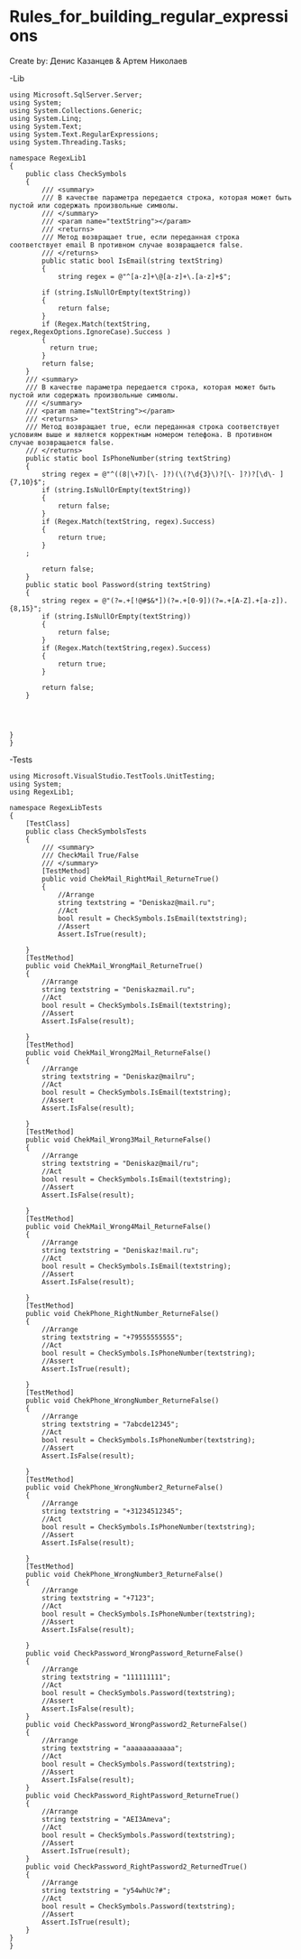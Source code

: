 # Rules_for_building_regular_expressions
Create by: Денис Казанцев & Артем Николаев

-Lib


    using Microsoft.SqlServer.Server;
    using System;
    using System.Collections.Generic;
    using System.Linq;
    using System.Text;
    using System.Text.RegularExpressions;
    using System.Threading.Tasks;
    
    namespace RegexLib1
    {
        public class CheckSymbols
        {
            /// <summary>
            /// В качестве параметра передается строка, которая может быть пустой или содержать произвольные символы.
            /// </summary>
            /// <param name="textString"></param>
            /// <returns>
            /// Метод возвращает true, если переданная строка соответствует email В противном случае возвращается false.
            /// </returns>
            public static bool IsEmail(string textString)
            {
                string regex = @"^[a-z]+\@[a-z]+\.[a-z]+$";

            if (string.IsNullOrEmpty(textString))
            {
                return false;
            }
            if (Regex.Match(textString, regex,RegexOptions.IgnoreCase).Success )
            {
              return true;
            }
            return false;
        }
        /// <summary>
        /// В качестве параметра передается строка, которая может быть пустой или содержать произвольные символы.
        /// </summary>
        /// <param name="textString"></param>
        /// <returns>
        /// Метод возвращает true, если переданная строка соответствует условиям выше и является корректным номером телефона. В противном случае возвращается false.
        /// </returns>
        public static bool IsPhoneNumber(string textString)
        {
            string regex = @"^((8|\+7)[\- ]?)(\(?\d{3}\)?[\- ]?)?[\d\- ]{7,10}$";
            if (string.IsNullOrEmpty(textString)) 
            { 
                return false; 
            }
            if (Regex.Match(textString, regex).Success)
            {
                return true;
            }
        ;

            return false;
        }
        public static bool Password(string textString)
        {
            string regex = @"(?=.+[!@#$&*])(?=.+[0-9])(?=.+[A-Z].+[a-z]).{8,15}";
            if (string.IsNullOrEmpty(textString))
            {
                return false;
            }
            if (Regex.Match(textString,regex).Success)
            {
                return true;
            }

            return false;
        }




    }
    }
-Tests


    using Microsoft.VisualStudio.TestTools.UnitTesting;
    using System;
    using RegexLib1;
    
    namespace RegexLibTests
    {
        [TestClass]
        public class CheckSymbolsTests
        {
            /// <summary>
            /// CheckMail True/False
            /// </summary>
            [TestMethod]
            public void ChekMail_RightMail_ReturneTrue()
            {
                //Arrange
                string textstring = "Deniskaz@mail.ru";
                //Act
                bool result = CheckSymbols.IsEmail(textstring);
                //Assert
                Assert.IsTrue(result);

        }
        [TestMethod]
        public void ChekMail_WrongMail_ReturneTrue()
        {
            //Arrange
            string textstring = "Deniskazmail.ru";
            //Act
            bool result = CheckSymbols.IsEmail(textstring);
            //Assert
            Assert.IsFalse(result);

        }
        [TestMethod]
        public void ChekMail_Wrong2Mail_ReturneFalse()
        {
            //Arrange
            string textstring = "Deniskaz@mailru";
            //Act
            bool result = CheckSymbols.IsEmail(textstring);
            //Assert
            Assert.IsFalse(result);

        }
        [TestMethod]
        public void ChekMail_Wrong3Mail_ReturneFalse()
        {
            //Arrange
            string textstring = "Deniskaz@mail/ru";
            //Act
            bool result = CheckSymbols.IsEmail(textstring);
            //Assert
            Assert.IsFalse(result);

        }
        [TestMethod]
        public void ChekMail_Wrong4Mail_ReturneFalse()
        {
            //Arrange
            string textstring = "Deniskaz!mail.ru";
            //Act
            bool result = CheckSymbols.IsEmail(textstring);
            //Assert
            Assert.IsFalse(result);

        }
        [TestMethod]
        public void ChekPhone_RightNumber_ReturneFalse()
        {
            //Arrange
            string textstring = "+79555555555";
            //Act
            bool result = CheckSymbols.IsPhoneNumber(textstring);
            //Assert
            Assert.IsTrue(result);

        }
        [TestMethod]
        public void ChekPhone_WrongNumber_ReturneFalse()
        {
            //Arrange
            string textstring = "7abcde12345";
            //Act
            bool result = CheckSymbols.IsPhoneNumber(textstring);
            //Assert
            Assert.IsFalse(result);

        }
        [TestMethod]
        public void ChekPhone_WrongNumber2_ReturneFalse()
        {
            //Arrange
            string textstring = "+31234512345";
            //Act
            bool result = CheckSymbols.IsPhoneNumber(textstring);
            //Assert
            Assert.IsFalse(result);

        }
        [TestMethod]
        public void ChekPhone_WrongNumber3_ReturneFalse()
        {
            //Arrange
            string textstring = "+7123";
            //Act
            bool result = CheckSymbols.IsPhoneNumber(textstring);
            //Assert
            Assert.IsFalse(result);

        }
        public void CheckPassword_WrongPassword_ReturneFalse()
        {
            //Arrange
            string textstring = "111111111";
            //Act
            bool result = CheckSymbols.Password(textstring);
            //Assert
            Assert.IsFalse(result);
        }
        public void CheckPassword_WrongPassword2_ReturneFalse()
        {
            //Arrange
            string textstring = "aaaaaaaaaaaa";
            //Act
            bool result = CheckSymbols.Password(textstring);
            //Assert
            Assert.IsFalse(result);
        }
        public void CheckPassword_RightPassword_ReturneTrue()
        {
            //Arrange
            string textstring = "AEI3Ameva";
            //Act
            bool result = CheckSymbols.Password(textstring);
            //Assert
            Assert.IsTrue(result);
        }
        public void CheckPassword_RightPassword2_ReturnedTrue()
        {
            //Arrange
            string textstring = "y54whUc?#";
            //Act
            bool result = CheckSymbols.Password(textstring);
            //Assert
            Assert.IsTrue(result);
        }
    }
    }

